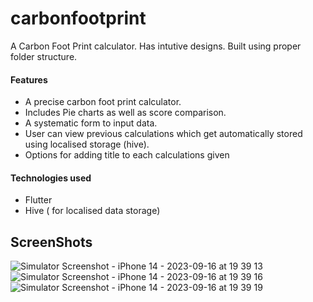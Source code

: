 # carbonfootprint

A Carbon Foot Print calculator. Has intutive designs.
Built using proper folder structure.
#### Features
- A precise carbon foot print calculator.
- Includes Pie charts as well as score comparison.
- A systematic form to input data.
- User can view previous calculations which get automatically stored using localised storage (hive).
- Options for adding title to each calculations given

#### Technologies used
- Flutter
- Hive ( for localised data storage)


## ScreenShots

![Simulator Screenshot - iPhone 14 - 2023-09-16 at 19 39 13](https://github.com/Pbonmars-20031006/Carbon_footPrint_Calculator/assets/97323054/9d7952d3-9bf9-4539-967e-4a97db02e661)
![Simulator Screenshot - iPhone 14 - 2023-09-16 at 19 39 16](https://github.com/Pbonmars-20031006/Carbon_footPrint_Calculator/assets/97323054/5a85b7fc-b9f8-4b3a-82a9-b635f078105b)
![Simulator Screenshot - iPhone 14 - 2023-09-16 at 19 39 19](https://github.com/Pbonmars-20031006/Carbon_footPrint_Calculator/assets/97323054/d10f7a33-5eaf-48eb-9f07-24321a4ccb47)
